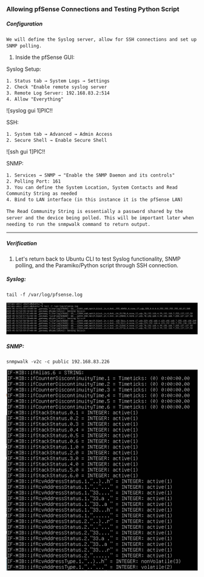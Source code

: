 ### Allowing pfSense Connections and Testing Python Script
##### Configuration
`We will define the Syslog server, allow for SSH connections and set up SNMP polling.`
1. Inside the pfSense GUI:  

Syslog Setup:
```
1. Status tab → System Logs → Settings
2. Check "Enable remote syslog server
3. Remote Log Server: 192.168.83.2:514
4. Allow "Everything"
```
![syslog gui 1]PIC!!

SSH:
```
1. System tab → Advanced → Admin Access
2. Secure Shell → Enable Secure Shell
```
![ssh gui 1]PIC!!

SNMP:
```
1. Services → SNMP → "Enable the SNMP Daemon and its controls"
2. Polling Port: 161
3. You can define the System Location, System Contacts and Read Community String as needed
4. Bind to LAN interface (in this instance it is the pfSense LAN)
```
`The Read Community String is essentially a password shared by the server and the device being polled. This will be important later when needing to run the snmpwalk command to return output.`

---
##### Verification
1. Let's return back to Ubuntu CLI to test Syslog functionality, SNMP polling, and the Paramiko/Python script through SSH connection.

##### Syslog:
```
tail -f /var/log/pfsense.log
```
![syslog output 1](https://github.com/nickbruggen90/LabsVol8021Q/blob/main/Project%201%3A%20NetOps%20Monitoring/Images/Screenshot%202025-05-31%20090011.png)

##### SNMP:
```
snmpwalk -v2c -c public 192.168.83.226
```
![mibs output 1](https://github.com/nickbruggen90/LabsVol8021Q/blob/main/Project%201%3A%20NetOps%20Monitoring/Images/Screenshot%202025-05-29%20185400.png)  
